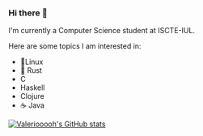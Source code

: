 ### Hi there 👋

I'm currently a Computer Science student at ISCTE-IUL.

Here are some topics I am interested in:

- 🐧Linux
- 🦀 Rust
- C
- Haskell
- Clojure
- ☕ Java

[![Valeriooooh's GitHub stats](https://github-readme-stats.vercel.app/api?username=Valeriooooh&show_icons=true&theme=radical)](https://github.com/anuraghazra/github-readme-stats)
